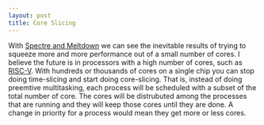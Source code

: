 ```yaml
---
layout: post
title: Core Slicing
---
```


With [Spectre and Meltdown](https://meltdownattack.com/) we can see the
inevitable results of trying to squeeze more and more performance out of a
small number of cores. I believe the future is in processors with a high
number of cores, such as [RISC-V](https://riscv.org/). With hundreds or
thousands of cores on a single chip you can stop doing time-slicing and start
doing core-slicing. That is, instead of doing preemtive multitasking, each
process will be scheduled with a subset of the total number of core. The cores
will be distrubuted among the processes that are running and they will keep
those cores until they are done. A change in priority for a process would mean
they get more or less cores.

<a href="https://brid.gy/publish/twitter"></a>
